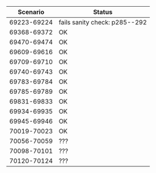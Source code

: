 | **Scenario** | **Status** |
|-----------|--------------------------------------------------------|
| 69223-69224 | fails sanity check: p285--292 |
| 69368-69372 | OK |
| 69470-69474 | OK |
| 69609-69616 | OK |
| 69709-69710 | OK |
| 69740-69743 | OK |
| 69783-69784 | OK |
| 69785-69789 | OK |
| 69831-69833 | OK |
| 69934-69935 | OK |
| 69945-69946 | OK |
| 70019-70023 | OK |
| 70056-70059 | ??? |
| 70098-70101 | ??? |
| 70120-70124 | ??? |

